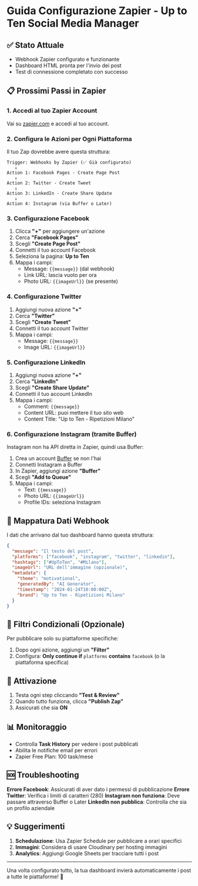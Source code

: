 # Guida Configurazione Zapier - Up to Ten Social Media Manager

## ✅ Stato Attuale
- Webhook Zapier configurato e funzionante
- Dashboard HTML pronta per l'invio dei post
- Test di connessione completato con successo

## 📋 Prossimi Passi in Zapier

### 1. Accedi al tuo Zapier Account
Vai su [zapier.com](https://zapier.com) e accedi al tuo account.

### 2. Configura le Azioni per Ogni Piattaforma

Il tuo Zap dovrebbe avere questa struttura:

```
Trigger: Webhooks by Zapier (✅ Già configurato)
   ↓
Action 1: Facebook Pages - Create Page Post
   ↓
Action 2: Twitter - Create Tweet
   ↓
Action 3: LinkedIn - Create Share Update
   ↓
Action 4: Instagram (via Buffer o Later)
```

### 3. Configurazione Facebook
1. Clicca **"+"** per aggiungere un'azione
2. Cerca **"Facebook Pages"**
3. Scegli **"Create Page Post"**
4. Connetti il tuo account Facebook
5. Seleziona la pagina: **Up to Ten**
6. Mappa i campi:
   - Message: `{{message}}` (dal webhook)
   - Link URL: lascia vuoto per ora
   - Photo URL: `{{imageUrl}}` (se presente)

### 4. Configurazione Twitter
1. Aggiungi nuova azione **"+"**
2. Cerca **"Twitter"**
3. Scegli **"Create Tweet"**
4. Connetti il tuo account Twitter
5. Mappa i campi:
   - Message: `{{message}}`
   - Image URL: `{{imageUrl}}`

### 5. Configurazione LinkedIn
1. Aggiungi nuova azione **"+"**
2. Cerca **"LinkedIn"**
3. Scegli **"Create Share Update"**
4. Connetti il tuo account LinkedIn
5. Mappa i campi:
   - Comment: `{{message}}`
   - Content URL: puoi mettere il tuo sito web
   - Content Title: "Up to Ten - Ripetizioni Milano"

### 6. Configurazione Instagram (tramite Buffer)
Instagram non ha API diretta in Zapier, quindi usa Buffer:

1. Crea un account [Buffer](https://buffer.com) se non l'hai
2. Connetti Instagram a Buffer
3. In Zapier, aggiungi azione **"Buffer"**
4. Scegli **"Add to Queue"**
5. Mappa i campi:
   - Text: `{{message}}`
   - Photo URL: `{{imageUrl}}`
   - Profile IDs: seleziona Instagram

## 🔧 Mappatura Dati Webhook

I dati che arrivano dal tuo dashboard hanno questa struttura:
```json
{
  "message": "Il testo del post",
  "platforms": ["facebook", "instagram", "twitter", "linkedin"],
  "hashtags": ["#UpToTen", "#Milano"],
  "imageUrl": "URL dell'immagine (opzionale)",
  "metadata": {
    "theme": "motivational",
    "generatedBy": "AI Generator",
    "timestamp": "2024-01-24T10:00:00Z",
    "brand": "Up to Ten - Ripetizioni Milano"
  }
}
```

## 🎯 Filtri Condizionali (Opzionale)

Per pubblicare solo su piattaforme specifiche:

1. Dopo ogni azione, aggiungi un **"Filter"**
2. Configura: **Only continue if** `platforms` **contains** `facebook` (o la piattaforma specifica)

## 🚀 Attivazione

1. Testa ogni step cliccando **"Test & Review"**
2. Quando tutto funziona, clicca **"Publish Zap"**
3. Assicurati che sia **ON**

## 📊 Monitoraggio

- Controlla **Task History** per vedere i post pubblicati
- Abilita le notifiche email per errori
- Zapier Free Plan: 100 task/mese

## 🆘 Troubleshooting

**Errore Facebook**: Assicurati di aver dato i permessi di pubblicazione
**Errore Twitter**: Verifica i limiti di caratteri (280)
**Instagram non funziona**: Deve passare attraverso Buffer o Later
**LinkedIn non pubblica**: Controlla che sia un profilo aziendale

## 💡 Suggerimenti

1. **Schedulazione**: Usa Zapier Schedule per pubblicare a orari specifici
2. **Immagini**: Considera di usare Cloudinary per hosting immagini
3. **Analytics**: Aggiungi Google Sheets per tracciare tutti i post

---

Una volta configurato tutto, la tua dashboard invierà automaticamente i post a tutte le piattaforme! 🎉